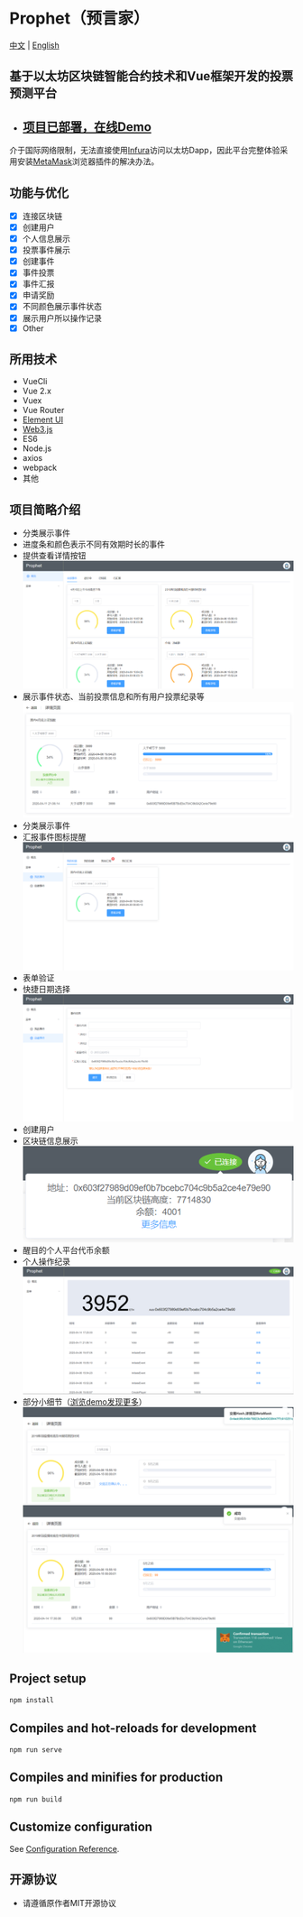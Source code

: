 # Prophet（预言家）
[中文](README.md) | [English](README.en.md)
## 基于以太坊区块链智能合约技术和Vue框架开发的投票预测平台
- ## [项目已部署，在线Demo](https://t940783074.gitee.io/prophet)
介于国际网络限制，无法直接使用[Infura](https://infura.io/)访问以太坊Dapp，因此平台完整体验采用安装[MetaMask](https://metamask.io/)浏览器插件的解决办法。
## 功能与优化
- [x] 连接区块链
- [x] 创建用户
- [x] 个人信息展示
- [x] 投票事件展示
- [x] 创建事件
- [x] 事件投票
- [x] 事件汇报
- [x] 申请奖励
- [x] 不同颜色展示事件状态
- [x] 展示用户所以操作记录
- [x] Other

## 所用技术
- VueCli
- Vue 2.x
- Vuex
- Vue Router
- [Element UI](http://element.eleme.io/#/zh-CN)
- [Web3.js](https://github.com/ethereum/web3.js/)
- ES6
- Node.js
- axios
- webpack
- 其他

## 项目简略介绍
- 分类展示事件
- 进度条和颜色表示不同有效期时长的事件
- 提供查看详情按钮
![](img/概览.png)
- 展示事件状态、当前投票信息和所有用户投票纪录等
![](img/事件详情信息.png)
- 分类展示事件
- 汇报事件图标提醒
![](img/个人事件.png)
- 表单验证
- 快捷日期选择
![](img/创建事件.png)
- 创建用户
- 区块链信息展示
![](img/简略个人信息.png)
- 醒目的个人平台代币余额
- 个人操作纪录
![](img/个人详情信息.png)
- 部分小细节（[浏览demo发现更多](https://t940783074.gitee.io/prophet)）
![](img/交易.png)
![](img/交易1.png)


## Project setup
```
npm install
```

## Compiles and hot-reloads for development
```
npm run serve
```

## Compiles and minifies for production
```
npm run build
```

## Customize configuration
See [Configuration Reference](https://cli.vuejs.org/config/).

## 开源协议
- 请遵循原作者MIT开源协议
